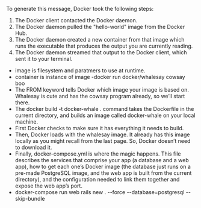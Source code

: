 To generate this message, Docker took the following steps:
 1. The Docker client contacted the Docker daemon.
 2. The Docker daemon pulled the "hello-world" image from the Docker Hub.
 3. The Docker daemon created a new container from that image which runs the
    executable that produces the output you are currently reading.
 4. The Docker daemon streamed that output to the Docker client, which sent it
    to your terminal.

- image is filesystem and paratmers to use at runtime.
- container is instance of image
-docker run docker/whalesay cowsay boo
- The FROM keyword tells Docker which image your image is based on. Whalesay is cute and has the cowsay program already, so we’ll start there.
- The docker build -t docker-whale . command takes the Dockerfile in the current directory, and builds an image called docker-whale on your local machine. 
- First Docker checks to make sure it has everything it needs to build.
- Then, Docker loads with the whalesay image. It already has this image locally as you might recall from the last page. So, Docker doesn’t need to download it.
- Finally, docker-compose.yml is where the magic happens. This file describes the services that comprise your app (a database and a web app), how to get each one’s Docker image (the database just runs on a pre-made PostgreSQL image, and the web app is built from the current directory), and the configuration needed to link them together and expose the web app’s port.
- docker-compose run web rails new . --force --database=postgresql --skip-bundle